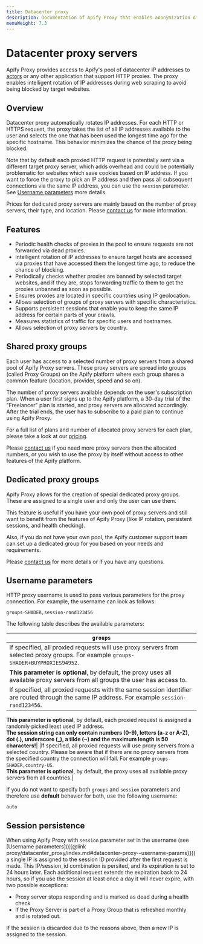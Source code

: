 ```yaml
---
title: Datacenter proxy
description: Documentation of Apify Proxy that enables anonymization of access to websites and IP rotation.
menuWeight: 7.3
---
```


# [](#datacenter-proxy)Datacenter proxy servers

Apify Proxy provides access to Apify's pool of datacenter IP addresses to [actors](./actor) or any other application that support HTTP proxies. The proxy enables intelligent rotation of IP addresses during web scraping to avoid being blocked by target websites.

## [](#datacenter-proxy--overview)Overview

Datacenter proxy automatically rotates IP addresses. For each HTTP or HTTPS request, the proxy takes the list of all IP addresses available to the user and selects the one that has been used the longest time ago for the specific hostname. This behavior minimizes the chance of the proxy being blocked.

Note that by default each proxied HTTP request is potentially sent via a different target proxy server, which adds overhead and could be potentially problematic for websites which save cookies based on IP address. If you want to force the proxy to pick an IP address and then pass all subsequent connections via the same IP address, you can use the `session` parameter. See [Username parameters](#datacenter-proxy--username-params) more details.

Prices for dedicated proxy servers are mainly based on the number of proxy servers, their type, and location. Please [contact us](/contact) for more information.

## [](#datacenter-proxy--features)Features

*   Periodic health checks of proxies in the pool to ensure requests are not forwarded via dead proxies.
*   Intelligent rotation of IP addresses to ensure target hosts are accessed via proxies that have accessed them the longest time ago, to reduce the chance of blocking.
*   Periodically checks whether proxies are banned by selected target websites, and if they are, stops forwarding traffic to them to get the proxies unbanned as soon as possible.
*   Ensures proxies are located in specific countries using IP geolocation.
*   Allows selection of groups of proxy servers with specific characteristics.
*   Supports persistent sessions that enable you to keep the same IP address for certain parts of your crawls.
*   Measures statistics of traffic for specific users and hostnames.
*   Allows selection of proxy servers by country.

## [](#datacenter-proxy--shared)Shared proxy groups

Each user has access to a selected number of proxy servers from a shared pool of Apify Proxy servers. These proxy servers are spread into groups (called Proxy Groups) on the Apify platform where each group shares a common feature (location, provider, speed and so on).

The number of proxy servers available depends on the user's subscription plan. When a user first signs up to the Apify platform, a 30-day trial of the "Freelancer" plan is started, and proxy servers are allocated accordingly. After the trial ends, the user has to subscribe to a paid plan to continue using Apify Proxy.

For a full list of plans and number of allocated proxy servers for each plan, please take a look at our [pricing](/pricing).

Please [contact us](/contact) if you need more proxy servers then the allocated numbers, or you wish to use the proxy by itself without access to other features of the Apify platform.

## [](#datacenter-proxy--dedicated)Dedicated proxy groups

Apify Proxy allows for the creation of special dedicated proxy groups. These are assigned to a single user and only the user can use them.

This feature is useful if you have your own pool of proxy servers and still want to benefit from the features of Apify Proxy (like IP rotation, persistent sessions, and health checking).

Also, if you do not have your own pool, the [](/contact)Apify customer support team can set up a dedicated group for you based on your needs and requirements.

Please [contact us](/contact) for more details or if you have any questions.

## [](#datacenter-proxy--username-params)Username parameters

HTTP proxy username is used to pass various parameters for the proxy connection. For example, the username can look as follows:

    groups-SHADER,session-rand123456

The following table describes the available parameters:

|`groups`|
|--- |
|If specified, all proxied requests will use proxy servers from selected proxy groups. For example `groups-SHADER+BUYPROXIES94952`.  
**This parameter is optional**, by default, the proxy uses all available proxy servers from all groups the user has access to.|
|If specified, all proxied requests with the same session identifier are routed through the same IP address. For example `session-rand123456`.  
**This parameter is optional**, by default, each proxied request is assigned a randomly picked least used IP address.  
**The session string can only contain numbers (0-9), letters (a-z or A-Z), dot (.), underscore (_), a tilde (~) and the maximum length is 50 characters!**|
|If specified, all proxied requests will use proxy servers from a selected country. Please be aware that if there are no proxy servers from the specified country the connection will fail. For example `groups-SHADER,country-US`.  
**This parameter is optional**, by default, the proxy uses all available proxy servers from all countries.|


If you do not want to specify both `groups` and `session` parameters and therefore use **default** behavior for both, use the following username:

    auto

## [](#datacenter-proxy--session-persistence)Session persistence

When using Apify Proxy with `session` parameter set in the username (see [Username parameters]({{@link proxy/datacenter_proxy/index.md#datacenter-proxy--username-params}})) a single IP is assigned to the session ID provided after the first request is made. This IP/session_id combination is persited, and its expiration is set to 24 hours later. Each additional request extends the expiration back to 24 hours, so if you use the session at least once a day it will never expire, with two possible exceptions:

*   Proxy server stops responding and is marked as dead during a health check
*   If the Proxy Server is part of a Proxy Group that is refreshed monthly and is rotated out.

If the session is discarded due to the reasons above, then a new IP is assigned to the session.
